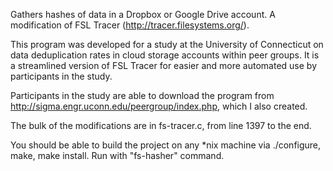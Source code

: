 Gathers hashes of data in a Dropbox or Google Drive account. A modification of FSL Tracer (http://tracer.filesystems.org/).

This program was developed for a study at the University of Connecticut on data deduplication rates in cloud storage accounts within peer groups. It is a streamlined version of FSL Tracer for easier and more automated use by participants in the study.

Participants in the study are able to download the program from http://sigma.engr.uconn.edu/peergroup/index.php, which I also created.

The bulk of the modifications are in fs-tracer.c, from line 1397 to the end.

You should be able to build the project on any *nix machine via ./configure, make, make install. Run with "fs-hasher" command.